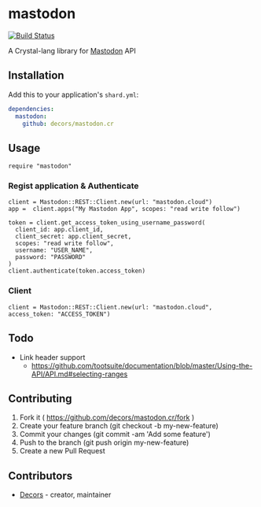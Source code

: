 # mastodon

[![Build Status](https://travis-ci.org/decors/mastodon.cr.svg?branch=master)](https://travis-ci.org/decors/mastodon.cr)

A Crystal-lang library for [Mastodon](https://github.com/tootsuite/mastodon/) API

## Installation

Add this to your application's `shard.yml`:

```yaml
dependencies:
  mastodon:
    github: decors/mastodon.cr
```

## Usage

```crystal
require "mastodon"
```

### Regist application & Authenticate

```crystal
client = Mastodon::REST::Client.new(url: "mastodon.cloud")
app =  client.apps("My Mastodon App", scopes: "read write follow")

token = client.get_access_token_using_username_password(
  client_id: app.client_id,
  client_secret: app.client_secret,
  scopes: "read write follow",
  username: "USER_NAME",
  password: "PASSWORD"
)
client.authenticate(token.access_token)
```

### Client

```crystal
client = Mastodon::REST::Client.new(url: "mastodon.cloud", access_token: "ACCESS_TOKEN")
```

## Todo

* Link header support
  * https://github.com/tootsuite/documentation/blob/master/Using-the-API/API.md#selecting-ranges

## Contributing

1. Fork it ( https://github.com/decors/mastodon.cr/fork )
2. Create your feature branch (git checkout -b my-new-feature)
3. Commit your changes (git commit -am 'Add some feature')
4. Push to the branch (git push origin my-new-feature)
5. Create a new Pull Request

## Contributors

- [Decors](https://github.com/decors)  - creator, maintainer
